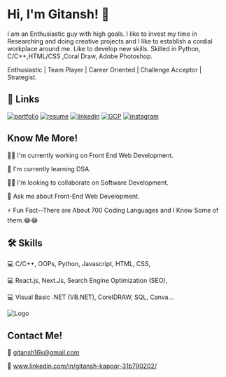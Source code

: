 # Hi, I'm Gitansh! 👋

I am an Enthusiastic guy with high goals. I like to invest my time in Researching and doing creative projects and I like to establish a cordial workplace around me. Like to develop new skills. Skilled in Python, C/C++,HTML/CSS ,Coral Draw, Adobe Photoshop.

Enthusiastic | Team Player | Career Oriented | Challenge Acceptor | Strategist.
## 🔗 Links
[![portfolio](https://img.shields.io/badge/my_portfolio-000?style=for-the-badge&logo=ko-fi&logoColor=white)](https://gitanshkapoor.github.io/Portfolio/)
[![resume](https://img.shields.io/badge/Resume-000?style=for-the-badge&logo=r&logoColor=white)](https://drive.google.com/file/d/1ixaCU5ED6m66ahOABd6oZZLdJbdYjV9q/view?usp=sharing)
[![linkedin](https://img.shields.io/badge/linkedin-0A66C2?style=for-the-badge&logo=linkedin&logoColor=white)](https://www.linkedin.com/in/gitansh-kapoor-31b790202/)
[![GCP](https://img.shields.io/badge/qwiklabs-1DA1F2?style=for-the-badge&logo=qwiklabs&logoColor=white)](https://www.qwiklabs.com/public_profiles/1ccc44ec-8a48-4522-9d97-95ab85419b89)
[![instagram](https://img.shields.io/badge/Instagram-black?style=for-the-badge&logo=instagram&logoColor=orange)](https://www.instagram.com/g.kapoor16/)

## Know Me More!
👩‍💻 I'm currently working on Front End Web Development.

🧠 I'm currently learning DSA.

👯‍♀️ I'm looking to collaborate on Software Development.

💬 Ask me about Front-End Web Development.

⚡️ Fun Fact--There are About 700 Coding Languages and I Know Some of them.😂😂
## 🛠 Skills
💻 C/C++, OOPs, Python, Javascript, HTML, CSS,

💻 React.js, Next.Js, Search Engine Optimization (SEO),

💻 Visual Basic .NET (VB.NET), CorelDRAW, SQL, Canva...

![Logo](https://miro.medium.com/max/1400/1*wcEYa9AjnMZxXAau2iuhYw.png)
## Contact Me!

📧 gitansh16k@gmail.com

🏢 www.linkedin.com/in/gitansh-kapoor-31b790202/
